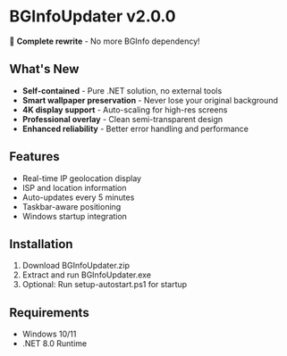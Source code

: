 # BGInfoUpdater v2.0.0

🎉 **Complete rewrite** - No more BGInfo dependency!

## What's New

- **Self-contained** - Pure .NET solution, no external tools
- **Smart wallpaper preservation** - Never lose your original background
- **4K display support** - Auto-scaling for high-res screens
- **Professional overlay** - Clean semi-transparent design
- **Enhanced reliability** - Better error handling and performance

## Features

- Real-time IP geolocation display
- ISP and location information
- Auto-updates every 5 minutes
- Taskbar-aware positioning
- Windows startup integration

## Installation

1. Download BGInfoUpdater.zip
2. Extract and run BGInfoUpdater.exe
3. Optional: Run setup-autostart.ps1 for startup

## Requirements

- Windows 10/11
- .NET 8.0 Runtime

